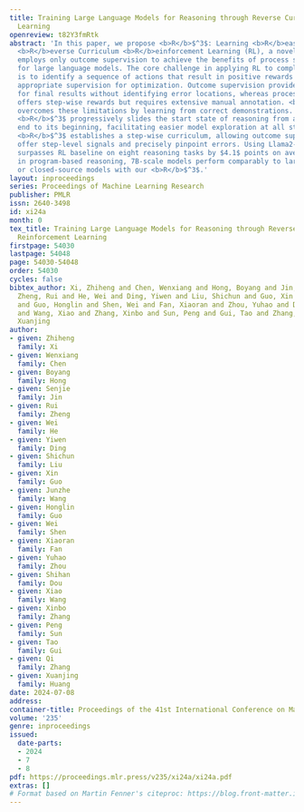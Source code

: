 ```yaml
---
title: Training Large Language Models for Reasoning through Reverse Curriculum Reinforcement
  Learning
openreview: t82Y3fmRtk
abstract: 'In this paper, we propose <b>R</b>$^3$: Learning <b>R</b>easoning through
  <b>R</b>everse Curriculum <b>R</b>einforcement Learning (RL), a novel method that
  employs only outcome supervision to achieve the benefits of process supervision
  for large language models. The core challenge in applying RL to complex reasoning
  is to identify a sequence of actions that result in positive rewards and provide
  appropriate supervision for optimization. Outcome supervision provides sparse rewards
  for final results without identifying error locations, whereas process supervision
  offers step-wise rewards but requires extensive manual annotation. <b>R</b>$^3$
  overcomes these limitations by learning from correct demonstrations. Specifically,
  <b>R</b>$^3$ progressively slides the start state of reasoning from a demonstration’s
  end to its beginning, facilitating easier model exploration at all stages. Thus,
  <b>R</b>$^3$ establishes a step-wise curriculum, allowing outcome supervision to
  offer step-level signals and precisely pinpoint errors. Using Llama2-7B, our method
  surpasses RL baseline on eight reasoning tasks by $4.1$ points on average. Notably,
  in program-based reasoning, 7B-scale models perform comparably to larger models
  or closed-source models with our <b>R</b>$^3$.'
layout: inproceedings
series: Proceedings of Machine Learning Research
publisher: PMLR
issn: 2640-3498
id: xi24a
month: 0
tex_title: Training Large Language Models for Reasoning through Reverse Curriculum
  Reinforcement Learning
firstpage: 54030
lastpage: 54048
page: 54030-54048
order: 54030
cycles: false
bibtex_author: Xi, Zhiheng and Chen, Wenxiang and Hong, Boyang and Jin, Senjie and
  Zheng, Rui and He, Wei and Ding, Yiwen and Liu, Shichun and Guo, Xin and Wang, Junzhe
  and Guo, Honglin and Shen, Wei and Fan, Xiaoran and Zhou, Yuhao and Dou, Shihan
  and Wang, Xiao and Zhang, Xinbo and Sun, Peng and Gui, Tao and Zhang, Qi and Huang,
  Xuanjing
author:
- given: Zhiheng
  family: Xi
- given: Wenxiang
  family: Chen
- given: Boyang
  family: Hong
- given: Senjie
  family: Jin
- given: Rui
  family: Zheng
- given: Wei
  family: He
- given: Yiwen
  family: Ding
- given: Shichun
  family: Liu
- given: Xin
  family: Guo
- given: Junzhe
  family: Wang
- given: Honglin
  family: Guo
- given: Wei
  family: Shen
- given: Xiaoran
  family: Fan
- given: Yuhao
  family: Zhou
- given: Shihan
  family: Dou
- given: Xiao
  family: Wang
- given: Xinbo
  family: Zhang
- given: Peng
  family: Sun
- given: Tao
  family: Gui
- given: Qi
  family: Zhang
- given: Xuanjing
  family: Huang
date: 2024-07-08
address:
container-title: Proceedings of the 41st International Conference on Machine Learning
volume: '235'
genre: inproceedings
issued:
  date-parts:
  - 2024
  - 7
  - 8
pdf: https://proceedings.mlr.press/v235/xi24a/xi24a.pdf
extras: []
# Format based on Martin Fenner's citeproc: https://blog.front-matter.io/posts/citeproc-yaml-for-bibliographies/
---
```

